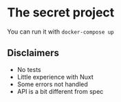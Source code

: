 # The secret project

You can run it with `docker-compose up`

## Disclaimers

- No tests
- Little experience with Nuxt
- Some errors not handled
- API is a bit different from spec

